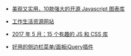 * [美观又实用，10款强大的开源 Javascript 图表库](https://my.oschina.net/editorial-story/blog/844876)

* [工作生活资源网站](http://www.suchso.com/)

* [2017 年 5 月：15 个有趣的 JS 和 CSS 库](https://zhuanlan.zhihu.com/p/26771146d)

* [好用的侧边栏菜单/面板jQuery插件](http://www.shejidaren.com/slider-menu-jquery-plugins.html)
